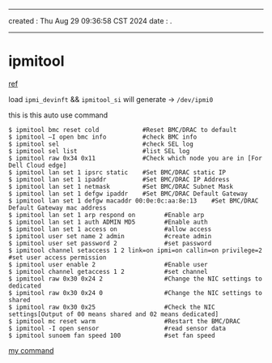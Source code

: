 -------------------------------------------------------------------------------
created	:	Thu Aug 29 09:36:58 CST 2024
date	:	.

-------------------------------------------------------------------------------
#  ipmitool  #
[ref](https://segmentfault.com/a/1190000021396481)

load `ipmi_devinft`  &&  `ipmitool_si`
will generate -> `/dev/ipmi0`

this is this auto use command
```
$ ipmitool bmc reset cold            #Reset BMC/DRAC to default
$ ipmitool –I open bmc info          #check BMC info
$ ipmitool sel                       #check SEL log
$ ipmitool sel list                  #list SEL log
$ ipmitool raw 0x34 0x11             #Check which node you are in [For Dell Cloud edge]
$ ipmitool lan set 1 ipsrc static    #Set BMC/DRAC static IP
$ ipmitool lan set 1 ipaddr          #Set BMC/DRAC IP Address
$ ipmitool lan set 1 netmask         #Set BMC/DRAC Subnet Mask
$ ipmitool lan set 1 defgw ipaddr    #Set BMC/DRAC Default Gateway
$ ipmitool lan set 1 defgw macaddr 00:0e:0c:aa:8e:13    #Set BMC/DRAC Default Gateway mac address
$ ipmitool lan set 1 arp respond on        #Enable arp
$ ipmitool lan set 1 auth ADMIN MD5        #Enable auth
$ ipmitool lan set 1 access on             #allow access
$ ipmitool user set name 2 admin           #create admin
$ ipmitool user set password 2             #set password
$ ipmitool channel setaccess 1 2 link=on ipmi=on callin=on privilege=2        #set user access permission
$ ipmitool user enable 2                   #Enable user
$ ipmitool channel getaccess 1 2           #set channel
$ ipmitool raw 0x30 0x24 2                 #Change the NIC settings to dedicated
$ ipmitool raw 0x30 0x24 0                 #Change the NIC settings to shared
$ ipmitool raw 0x30 0x25                   #Check the NIC settings[Output of 00 means shared and 02 means dedicated]
$ ipmitool mc reset warm                   #Restart the BMC/DRAC
$ ipmitool -I open sensor                  #read sensor data
$ ipmitool sunoem fan speed 100            #set fan speed
```

[my command](./bmc_command)

